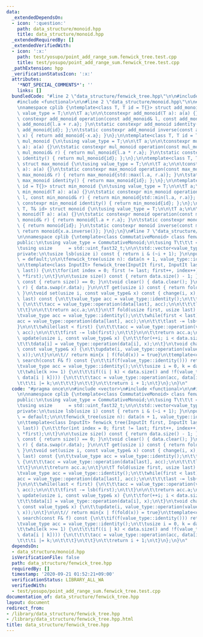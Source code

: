 ```yaml
---
data:
  _extendedDependsOn:
  - icon: ':question:'
    path: data_structure/monoid.hpp
    title: data_structure/monoid.hpp
  _extendedRequiredBy: []
  _extendedVerifiedWith:
  - icon: ':x:'
    path: test/yosupo/point_add_range_sum.fenwick_tree.test.cpp
    title: test/yosupo/point_add_range_sum.fenwick_tree.test.cpp
  _pathExtension: hpp
  _verificationStatusIcon: ':x:'
  attributes:
    '*NOT_SPECIAL_COMMENTS*': ''
    links: []
  bundledCode: "#line 2 \"data_structure/fenwick_tree.hpp\"\n\n#include <vector>\n\
    #include <functional>\n\n#line 2 \"data_structure/monoid.hpp\"\n\n#include <algorithm>\n\
    \nnamespace cplib {\ntemplate<class T, T id = T{}> struct add_monoid {\n\tusing\
    \ value_type = T;\n\n\tT a;\n\n\tconstexpr add_monoid(T a): a(a) {}\n\tstatic\
    \ constexpr add_monoid operation(const add_monoid& l, const add_monoid& r) { return\
    \ add_monoid{l.a + r.a}; }\n\tstatic constexpr add_monoid identity() { return\
    \ add_monoid{id}; };\n\tstatic constexpr add_monoid inverse(const add_monoid&\
    \ x) { return add_monoid{-x.a}; }\n};\n\ntemplate<class T, T id = T{1}> struct\
    \ mul_monoid {\n\tusing value_type = T;\n\n\tT a;\n\n\tconstexpr mul_monoid(T\
    \ a): a(a) {}\n\tstatic constexpr mul_monoid operation(const mul_monoid& l, const\
    \ mul_monoid& r) { return mul_monoid{l.a * r.a}; }\n\tstatic constexpr mul_monoid\
    \ identity() { return mul_monoid{id}; };\n};\n\ntemplate<class T, T id = T{}>\
    \ struct max_monoid {\n\tusing value_type = T;\n\n\tT a;\n\n\tconstexpr max_monoid(T\
    \ a): a(a) {}\n\tstatic constexpr max_monoid operation(const max_monoid& l, const\
    \ max_monoid& r) { return max_monoid{std::max(l.a, r.a)}; }\n\tstatic constexpr\
    \ max_monoid identity() { return max_monoid{id}; };\n};\n\ntemplate<class T, T\
    \ id = T{}> struct min_monoid {\n\tusing value_type = T;\n\n\tT a;\n\n\tconstexpr\
    \ min_monoid(T a): a(a) {}\n\tstatic constexpr min_monoid operation(const min_monoid&\
    \ l, const min_monoid& r) { return min_monoid{std::min(l.a, r.a)}; }\n\tstatic\
    \ constexpr min_monoid identity() { return min_monoid{id}; };\n};\n\ntemplate<class\
    \ T, T& id> struct monoid {\n\tusing value_type = T;\n\n\tT a;\n\n\tconstexpr\
    \ monoid(T a): a(a) {}\n\tstatic constexpr monoid operation(const monoid& l, const\
    \ monoid& r) { return monoid{l.a + r.a}; }\n\tstatic constexpr monoid identity()\
    \ { return monoid{id}; }\n\tstatic constexpr monoid inverse(const monoid& x) {\
    \ return monoid{x.a.inverse()}; }\n};\n}\n#line 7 \"data_structure/fenwick_tree.hpp\"\
    \n\nnamespace cplib {\ntemplate<class CommutativeMonoid> class fenwick_tree {\n\
    public:\n\tusing value_type = CommutativeMonoid;\n\tusing T\t\t\t = typename value_type::value_type;\n\
    \tusing usize      = std::uint_fast32_t;\n\n\tstd::vector<value_type> data;\n\n\
    private:\n\tusize lsb(usize i) const { return i & (~i + 1); }\n\npublic:\n\tfenwick_tree()\
    \ = default;\n\n\tfenwick_tree(usize n): data(n + 1, value_type::identity()) {}\n\
    \n\ttemplate<class InputIt> fenwick_tree(InputIt first, InputIt last)\n\t: fenwick_tree(std::distance(first,\
    \ last)) {\n\t\tfor(int index = 0; first != last; first++, index++) update(index,\
    \ *first);\n\t}\n\n\tusize size() const { return data.size() - 1; }\n\tbool empty()\
    \ const { return size() == 0; }\n\tvoid clear() { data.clear(); }\n\tvoid swap(fenwick_tree&\
    \ r) { data.swap(r.data); }\n\n\tT get(usize i) const { return fold(i, i + 1);\
    \ }\n\tvoid set(usize i, const value_type& x) const { change(i, x); }\n\n\tT fold(usize\
    \ last) const {\n\t\tvalue_type acc = value_type::identity();\n\t\twhile(last)\
    \ {\n\t\t\tacc = value_type::operation(data[last], acc);\n\n\t\t\tlast -= lsb(last);\n\
    \t\t}\n\n\t\treturn acc.a;\n\t}\n\tT fold(usize first, usize last) const {\n\t\
    \tvalue_type acc = value_type::identity();\n\t\twhile(first < last) {\n\t\t\t\
    acc = value_type::operation(data[last], acc);\n\n\t\t\tlast -= lsb(last);\n\t\t\
    }\n\n\t\twhile(last < first) {\n\t\t\tacc = value_type::operation(value_type::inverse(data[first]),\
    \ acc);\n\n\t\t\tfirst -= lsb(first);\n\t\t}\n\n\t\treturn acc.a;\n\t}\n\tvoid\
    \ update(usize i, const value_type& x) {\n\t\tfor(++i; i < data.size(); i += lsb(i))\n\
    \t\t\tdata[i] = value_type::operation(data[i], x);\n\t}\n\tvoid change(usize i,\
    \ const value_type& x) {\n\t\tupdate(i, value_type::operation(value_type::inverse((*this)[i]),\
    \ x));\n\t}\n\n\t// return min{x | f(fold(x)) = true}\n\ttemplate<class F> usize\
    \ search(const F& f) const {\n\t\tif(f(value_type::identity())) return 0;\n\n\t\
    \tvalue_type acc = value_type::identity();\n\t\tusize i = 0, k = data.size();\n\
    \t\twhile(k >>= 1) {\n\t\t\tif((i | k) < data.size() and !f(value_type::operation(acc,\
    \ data[i | k]))) {\n\t\t\t\tacc = value_type::operation(acc, data[i | k]);\n\t\
    \t\t\ti |= k;\n\t\t\t}\n\t\t}\n\t\treturn i + 1;\n\t}\n};\n}\n"
  code: "#pragma once\n\n#include <vector>\n#include <functional>\n\n#include \"../data_structure/monoid.hpp\"\
    \n\nnamespace cplib {\ntemplate<class CommutativeMonoid> class fenwick_tree {\n\
    public:\n\tusing value_type = CommutativeMonoid;\n\tusing T\t\t\t = typename value_type::value_type;\n\
    \tusing usize      = std::uint_fast32_t;\n\n\tstd::vector<value_type> data;\n\n\
    private:\n\tusize lsb(usize i) const { return i & (~i + 1); }\n\npublic:\n\tfenwick_tree()\
    \ = default;\n\n\tfenwick_tree(usize n): data(n + 1, value_type::identity()) {}\n\
    \n\ttemplate<class InputIt> fenwick_tree(InputIt first, InputIt last)\n\t: fenwick_tree(std::distance(first,\
    \ last)) {\n\t\tfor(int index = 0; first != last; first++, index++) update(index,\
    \ *first);\n\t}\n\n\tusize size() const { return data.size() - 1; }\n\tbool empty()\
    \ const { return size() == 0; }\n\tvoid clear() { data.clear(); }\n\tvoid swap(fenwick_tree&\
    \ r) { data.swap(r.data); }\n\n\tT get(usize i) const { return fold(i, i + 1);\
    \ }\n\tvoid set(usize i, const value_type& x) const { change(i, x); }\n\n\tT fold(usize\
    \ last) const {\n\t\tvalue_type acc = value_type::identity();\n\t\twhile(last)\
    \ {\n\t\t\tacc = value_type::operation(data[last], acc);\n\n\t\t\tlast -= lsb(last);\n\
    \t\t}\n\n\t\treturn acc.a;\n\t}\n\tT fold(usize first, usize last) const {\n\t\
    \tvalue_type acc = value_type::identity();\n\t\twhile(first < last) {\n\t\t\t\
    acc = value_type::operation(data[last], acc);\n\n\t\t\tlast -= lsb(last);\n\t\t\
    }\n\n\t\twhile(last < first) {\n\t\t\tacc = value_type::operation(value_type::inverse(data[first]),\
    \ acc);\n\n\t\t\tfirst -= lsb(first);\n\t\t}\n\n\t\treturn acc.a;\n\t}\n\tvoid\
    \ update(usize i, const value_type& x) {\n\t\tfor(++i; i < data.size(); i += lsb(i))\n\
    \t\t\tdata[i] = value_type::operation(data[i], x);\n\t}\n\tvoid change(usize i,\
    \ const value_type& x) {\n\t\tupdate(i, value_type::operation(value_type::inverse((*this)[i]),\
    \ x));\n\t}\n\n\t// return min{x | f(fold(x)) = true}\n\ttemplate<class F> usize\
    \ search(const F& f) const {\n\t\tif(f(value_type::identity())) return 0;\n\n\t\
    \tvalue_type acc = value_type::identity();\n\t\tusize i = 0, k = data.size();\n\
    \t\twhile(k >>= 1) {\n\t\t\tif((i | k) < data.size() and !f(value_type::operation(acc,\
    \ data[i | k]))) {\n\t\t\t\tacc = value_type::operation(acc, data[i | k]);\n\t\
    \t\t\ti |= k;\n\t\t\t}\n\t\t}\n\t\treturn i + 1;\n\t}\n};\n}\n"
  dependsOn:
  - data_structure/monoid.hpp
  isVerificationFile: false
  path: data_structure/fenwick_tree.hpp
  requiredBy: []
  timestamp: '2020-09-21 01:52:21+09:00'
  verificationStatus: LIBRARY_ALL_WA
  verifiedWith:
  - test/yosupo/point_add_range_sum.fenwick_tree.test.cpp
documentation_of: data_structure/fenwick_tree.hpp
layout: document
redirect_from:
- /library/data_structure/fenwick_tree.hpp
- /library/data_structure/fenwick_tree.hpp.html
title: data_structure/fenwick_tree.hpp
---
```

